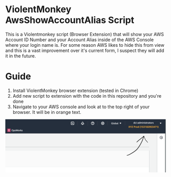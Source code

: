 # ViolentMonkey AwsShowAccountAlias Script
This is a Violentmonkey script (Browser Extension) that will show your AWS Account ID Number and your Account Alias inside of the AWS Console where your login name is. For some reason AWS likes to hide this from view and this is a vast improvement over it's current form, I suspect they will add it in the future.

# Guide
1. Install ViolentMonkey browser extension (tested in Chrome)
2. Add new script to extension with the code in this repository and you're done
3. Navigate to your AWS console and look at to the top right of your browser. It will be in orange text.

![Guide](https://github.com/krayjay/AwsShowAccountAlias/blob/main/github.png?raw=true)

